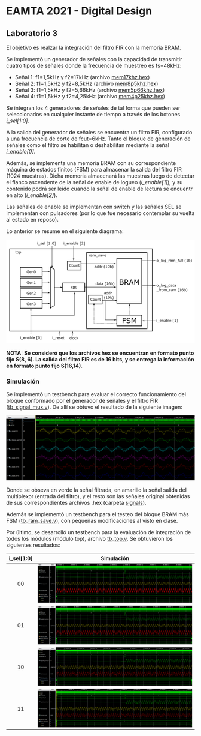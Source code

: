 # EAMTA 2021 - Digital Design

## Laboratorio 3
El objetivo es realzar la integración del filtro FIR con la memoria BRAM.

Se implementó un generador de señales con la capacidad de transmitir cuatro tipos de señales donde la frecuencia de muestreo es fs=48kHz:
- Señal 1: f1=1,5kHz y f2=17kHz (archivo [mem17khz.hex](./signals/mem17khz.hex))
- Señal 2: f1=1,5kHz y f2=8,5kHz (archivo [mem8p5khz.hex](./signals/mem8p5khz.hex))
- Señal 3: f1=1,5kHz y f2=5,66kHz (archivo [mem5p66khz.hex](./signals/mem5p66khz.hex))
- Señal 4: f1=1,5kHz y f2=4,25kHz (archivo [mem4p25khz.hex](./signals/mem4p25khz.hex))

Se integran los 4 generadores de señales de tal forma que pueden ser seleccionados en cualquier instante de tiempo a través de los botones *i_sel[1:0]*.

A la salida del generador de señales se encuentra un filtro FIR, configurado a una frecuencia de corte de fcut=6kHz. Tanto el bloque de generación de señales como el filtro se habilitan o deshabilitan mediante la señal *i_enable[0]*.

Además, se implementa una memoria BRAM con su correspondiente máquina de estados finitos (FSM) para almacenar la salida del filtro FIR (1024 muestras). Dicha memoria almacenará las muestras luego de detectar el flanco ascendente de la señal de enable de logueo (*i_enable[1]*), y su contenido podrá ser leído cuando la señal de enable de lectura se encuentr en alto (*i_enable[2]*).

Las señales de enable se implementan con switch y las señales SEL se implementan con pulsadores (por lo que fue necesario contemplar su vuelta al estado en reposo).

Lo anterior se resume en el siguiente diagrama:

![](./imgs/img_lab_scheme.png)

**NOTA: Se consideró que los archivos hex se encuentran en formato punto fijo S(8, 6). La salida del filtro FIR es de 16 bits, y se entrega la información en formato punto fijo S(16,14)**.

### Simulación
Se implementó un testbench para evaluar el correcto funcionamiento del bloque conformado por el generador de señales y el filtro FIR ([tb_signal_mux.v](./tb_signal_mux.v)). De allí se obtuvo el resultado de la siguiente imagen:

![](./imgs/img_sim_signal_mux.png)

Donde se obseva en verde la señal filtrada, en amarillo la señal salida del multiplexor (entrada del filtro), y el resto son las señales original obtenidas de sus correspondientes archivos .hex (carpeta [signals](./signals)).

Además se implementó un testbench para el testeo del bloque BRAM más FSM ([tb_ram_save.v](./tb_ram_save.v)), con pequeñas modificaciones al visto en clase.

Por último, se desarrolló un testbench para la evaluación de integración de todos los módulos (módulo top), archivo [tb_top.v](./tb_top.v). Se obtuvieron los siguientes resultados:

| i_sel[1:0] | Simulación                                |
|:----------:|:-----------------------------------------:|
| 00 | ![](./imgs/img_sim_top_signal1.png) |
| 01 | ![](./imgs/img_sim_top_signal2.png) |
| 10 | ![](./imgs/img_sim_top_signal3.png) |
| 11 | ![](./imgs/img_sim_top_signal4.png) |
